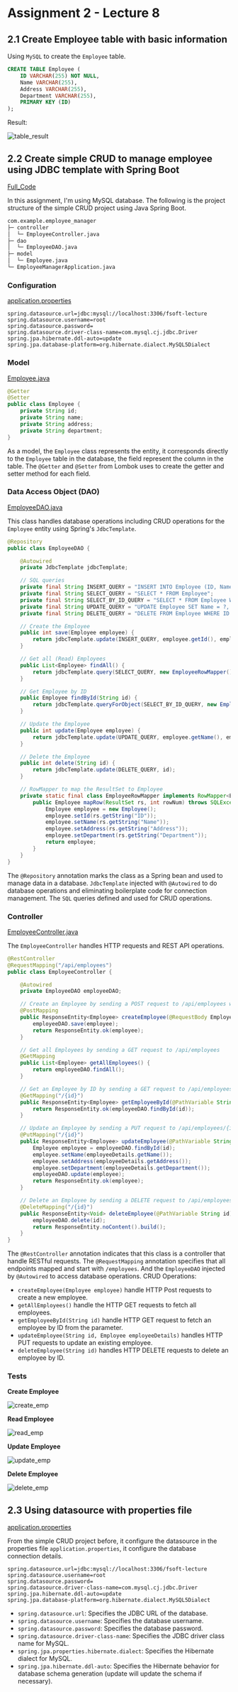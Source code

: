 # Assignment 2 - Lecture 8

## 2.1 Create Employee table with basic information​

Using `MySQL` to create the `Employee` table.

```sql
CREATE TABLE Employee (
    ID VARCHAR(255) NOT NULL,
    Name VARCHAR(255),
    Address VARCHAR(255),
    Department VARCHAR(255),
    PRIMARY KEY (ID)
);
```

Result:

![table_result](img/table.png)

## 2.2 Create simple CRUD to manage employee using JDBC template with Spring Boot​

[Full_Code](employee_manager/src/main/java/com/example/employee_manager)

In this assignment, I'm using MySQL database. The following is the project structure of the simple CRUD project using Java Spring Boot.

```bash
com.example.employee_manager
├─ controller
│  └─ EmployeeController.java
├─ dao
│  └─ EmployeeDAO.java
├─ model
│  └─ Employee.java
└─ EmployeeManagerApplication.java
```

### Configuration

[application.properties](employee_manager/src/main/resources/application.properties)

```
spring.datasource.url=jdbc:mysql://localhost:3306/fsoft-lecture
spring.datasource.username=root
spring.datasource.password=
spring.datasource.driver-class-name=com.mysql.cj.jdbc.Driver
spring.jpa.hibernate.ddl-auto=update
spring.jpa.database-platform=org.hibernate.dialect.MySQL5Dialect
```

### Model

[Employee.java](employee_manager/src/main/java/com/example/employee_manager/model/Employee.java)

```java
@Getter
@Setter
public class Employee {
    private String id;
    private String name;
    private String address;
    private String department;
}
```

As a model, the `Employee` class represents the entity, it corresponds directly to the `Employee` table in the database, the field represent the column in the table. The `@Getter` and `@Setter` from Lombok uses to create the getter and setter method for each field.

### Data Access Object (DAO)

[EmployeeDAO.java](employee_manager/src/main/java/com/example/employee_manager/dao/EmployeeDAO.java)

This class handles database operations including CRUD operations for the `Employee` entity using Spring's `JdbcTemplate`.

```java
@Repository
public class EmployeeDAO {

    @Autowired
    private JdbcTemplate jdbcTemplate;

    // SQL queries
    private final String INSERT_QUERY = "INSERT INTO Employee (ID, Name, Address, Department) VALUES (?, ?, ?, ?)";
    private final String SELECT_QUERY = "SELECT * FROM Employee";
    private final String SELECT_BY_ID_QUERY = "SELECT * FROM Employee WHERE ID = ?";
    private final String UPDATE_QUERY = "UPDATE Employee SET Name = ?, Address = ?, Department = ? WHERE ID = ?";
    private final String DELETE_QUERY = "DELETE FROM Employee WHERE ID = ?";

    // Create the Employee
    public int save(Employee employee) {
        return jdbcTemplate.update(INSERT_QUERY, employee.getId(), employee.getName(), employee.getAddress(), employee.getDepartment());
    }

    // Get all (Read) Employees
    public List<Employee> findAll() {
        return jdbcTemplate.query(SELECT_QUERY, new EmployeeRowMapper());
    }

    // Get Employee by ID
    public Employee findById(String id) {
        return jdbcTemplate.queryForObject(SELECT_BY_ID_QUERY, new EmployeeRowMapper(), id);
    }

    // Update the Employee
    public int update(Employee employee) {
        return jdbcTemplate.update(UPDATE_QUERY, employee.getName(), employee.getAddress(), employee.getDepartment(), employee.getId());
    }

    // Delete the Employee
    public int delete(String id) {
        return jdbcTemplate.update(DELETE_QUERY, id);
    }

    // RowMapper to map the ResultSet to Employee
    private static final class EmployeeRowMapper implements RowMapper<Employee> {
        public Employee mapRow(ResultSet rs, int rowNum) throws SQLException {
            Employee employee = new Employee();
            employee.setId(rs.getString("ID"));
            employee.setName(rs.getString("Name"));
            employee.setAddress(rs.getString("Address"));
            employee.setDepartment(rs.getString("Department"));
            return employee;
        }
    }
}
```

The `@Repository` annotation marks the class as a Spring bean and used to manage data in a database. `JdbcTemplate` injected with `@Autowired` to do database operations and eliminating boilerplate code for connection management. The `SQL` queries defined and used for CRUD operations.

### Controller

[EmployeeController.java](employee_manager/src/main/java/com/example/employee_manager/controller/EmployeeController.java)

The `EmployeeController` handles HTTP requests and REST API operations.

```java
@RestController
@RequestMapping("/api/employees")
public class EmployeeController {

    @Autowired
    private EmployeeDAO employeeDAO;

    // Create an Employee by sending a POST request to /api/employees with the Employee object in the request body
    @PostMapping
    public ResponseEntity<Employee> createEmployee(@RequestBody Employee employee) {
        employeeDAO.save(employee);
        return ResponseEntity.ok(employee);
    }

    // Get all Employees by sending a GET request to /api/employees
    @GetMapping
    public List<Employee> getAllEmployees() {
        return employeeDAO.findAll();
    }

    // Get an Employee by ID by sending a GET request to /api/employees/{id}
    @GetMapping("/{id}")
    public ResponseEntity<Employee> getEmployeeById(@PathVariable String id) {
        return ResponseEntity.ok(employeeDAO.findById(id));
    }

    // Update an Employee by sending a PUT request to /api/employees/{id} with the updated Employee object in the request body
    @PutMapping("/{id}")
    public ResponseEntity<Employee> updateEmployee(@PathVariable String id, @RequestBody Employee employeeDetails) {
        Employee employee = employeeDAO.findById(id);
        employee.setName(employeeDetails.getName());
        employee.setAddress(employeeDetails.getAddress());
        employee.setDepartment(employeeDetails.getDepartment());
        employeeDAO.update(employee);
        return ResponseEntity.ok(employee);
    }

    // Delete an Employee by sending a DELETE request to /api/employees/{id}
    @DeleteMapping("/{id}")
    public ResponseEntity<Void> deleteEmployee(@PathVariable String id) {
        employeeDAO.delete(id);
        return ResponseEntity.noContent().build();
    }
}
```

The `@RestController` annotation indicates that this class is a controller that handle RESTful requests. The `@RequestMapping` annotation specifies that all endpoints mapped and start with `/employees`. And the `EmployeeDAO` injected by `@Autowired` to access database operations. CRUD Operations:

- `createEmployee(Employee employee)` handle HTTP Post requests to create a new employee.
- `getAllEmployees()` handle the HTTP GET requests to fetch all employees.
- `getEmployeeById(String id)` handle HTTP GET request to fetch an employee by ID from the parameter.
- `updateEmployee(String id, Employee employeeDetails)` handles HTTP PUT requests to update an existing employee.
- `deleteEmployee(String id)` handles HTTP DELETE requests to delete an employee by ID.

### Tests

**Create Employee**

![create_emp](img/create_emp.png)

**Read Employee**

![read_emp](img/get_emp.png)

**Update Employee**

![update_emp](img/update_emp.png)

**Delete Employee**

![delete_emp](img/delete_emp.png)

## 2.3 Using datasource with properties file

[application.properties](employee_manager/src/main/resources/application.properties)

From the simple CRUD project before, it configure the datasource in the properties file `application.properties`, it configure the database connection details.

```
spring.datasource.url=jdbc:mysql://localhost:3306/fsoft-lecture
spring.datasource.username=root
spring.datasource.password=
spring.datasource.driver-class-name=com.mysql.cj.jdbc.Driver
spring.jpa.hibernate.ddl-auto=update
spring.jpa.database-platform=org.hibernate.dialect.MySQL5Dialect
```

- `spring.datasource.url`: Specifies the JDBC URL of the database.
- `spring.datasource.username`: Specifies the database username.
- `spring.datasource.password`: Specifies the database password.
- `spring.datasource.driver-class-name`: Specifies the JDBC driver class name for MySQL.
- `spring.jpa.properties.hibernate.dialect`: Specifies the Hibernate dialect for MySQL.
- `spring.jpa.hibernate.ddl-auto`: Specifies the Hibernate behavior for database schema generation (update will update the schema if necessary).

